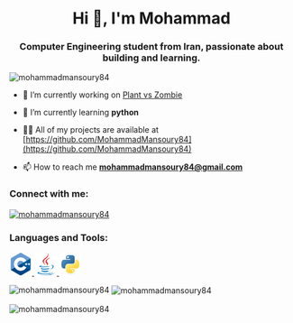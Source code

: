 <h1 align="center">Hi 👋, I'm Mohammad</h1>
<h3 align="center">Computer Engineering student from Iran, passionate about building and learning.</h3>
<img align="right"  width ="400" src"https://github.com/user-attachments/assets/72e92759-5026-4fc5-bb8e-88de885b81c7.gif"
<p align="left"> <img src="https://komarev.com/ghpvc/?username=mohammadmansoury84&label=Profile%20views&color=0e75b6&style=flat" alt="mohammadmansoury84" /> </p>

- 🔭 I’m currently working on [Plant vs Zombie](https://github.com/MohammadMansoury84/Plants-vs-Zombies.git)

- 🌱 I’m currently learning **python**

- 👨‍💻 All of my projects are available at [https://github.com/MohammadMansoury84](https://github.com/MohammadMansoury84)

- 📫 How to reach me **mohammadmansoury84@gmail.com**

<h3 align="left">Connect with me:</h3>
<p align="left">
<a href="https://linkedin.com/in/mohammadmansoury84" target="blank"><img align="center" src="https://raw.githubusercontent.com/rahuldkjain/github-profile-readme-generator/master/src/images/icons/Social/linked-in-alt.svg" alt="mohammadmansoury84" height="30" width="40" /></a>
</p>

<h3 align="left">Languages and Tools:</h3>
<p align="left"> <a href="https://www.w3schools.com/cpp/" target="_blank" rel="noreferrer"> <img src="https://raw.githubusercontent.com/devicons/devicon/master/icons/cplusplus/cplusplus-original.svg" alt="cplusplus" width="40" height="40"/> </a> <a href="https://www.java.com" target="_blank" rel="noreferrer"> <img src="https://raw.githubusercontent.com/devicons/devicon/master/icons/java/java-original.svg" alt="java" width="40" height="40"/> </a> <a href="https://www.python.org" target="_blank" rel="noreferrer"> <img src="https://raw.githubusercontent.com/devicons/devicon/master/icons/python/python-original.svg" alt="python" width="40" height="40"/> </a> </p>

<p><img align="left" src="https://github-readme-stats.vercel.app/api/top-langs?username=mohammadmansoury84&show_icons=true&locale=en&layout=compact" alt="mohammadmansoury84" /></p>

<p>&nbsp;<img align="center" src="https://github-readme-stats.vercel.app/api?username=mohammadmansoury84&show_icons=true&locale=en" alt="mohammadmansoury84" /></p>

<p><img align="center" src="https://github-readme-streak-stats.herokuapp.com/?user=mohammadmansoury84&" alt="mohammadmansoury84" /></p>

